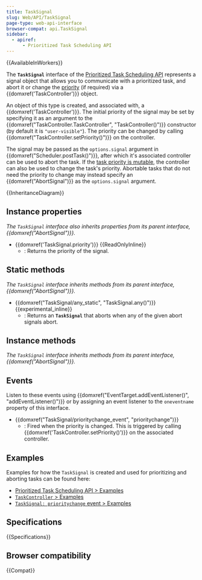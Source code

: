 ```yaml
---
title: TaskSignal
slug: Web/API/TaskSignal
page-type: web-api-interface
browser-compat: api.TaskSignal
sidebar:
  - apiref:
      - Prioritized Task Scheduling API
---
```


{{AvailableInWorkers}}

The **`TaskSignal`** interface of the [Prioritized Task Scheduling API](/en-US/docs/Web/API/Prioritized_Task_Scheduling_API) represents a signal object that allows you to communicate with a prioritized task, and abort it or change the [priority](/en-US/docs/Web/API/Prioritized_Task_Scheduling_API#task_priorities) (if required) via a {{domxref('TaskController')}} object.

An object of this type is created, and associated with, a {{domxref('TaskController')}}.
The initial priority of the signal may be set by specifying it as an argument to the {{domxref("TaskController.TaskController", "TaskController()")}} constructor (by default it is `"user-visible"`).
The priority can be changed by calling {{domxref("TaskController.setPriority()")}} on the controller.

The signal may be passed as the `options.signal` argument in {{domxref("Scheduler.postTask()")}}, after which it's associated controller can be used to abort the task.
If the [task priority is mutable](/en-US/docs/Web/API/Prioritized_Task_Scheduling_API#mutable_and_immutable_task_priority), the controller can also be used to change the task's priority.
Abortable tasks that do not need the priority to change may instead specify an {{domxref("AbortSignal")}} as the `options.signal` argument.

{{InheritanceDiagram}}

## Instance properties

_The `TaskSignal` interface also inherits properties from its parent interface, {{domxref("AbortSignal")}}._

- {{domxref('TaskSignal.priority')}} {{ReadOnlyInline}}
  - : Returns the priority of the signal.

## Static methods

_The `TaskSignal` interface inherits methods from its parent interface, {{domxref("AbortSignal")}}._

- {{domxref("TaskSignal/any_static", "TaskSignal.any()")}} {{experimental_inline}}
  - : Returns an **`TaskSignal`** that aborts when any of the given abort signals abort.

## Instance methods

_The `TaskSignal` interface inherits methods from its parent interface, {{domxref("AbortSignal")}}._

## Events

Listen to these events using {{domxref("EventTarget.addEventListener()", "addEventListener()")}} or by assigning an event listener to the `oneventname` property of this interface.

- {{domxref("TaskSignal/prioritychange_event", "prioritychange")}}
  - : Fired when the priority is changed.
    This is triggered by calling {{domxref('TaskController.setPriority()')}} on the associated controller.

## Examples

Examples for how the `TaskSignal` is created and used for prioritizing and aborting tasks can be found here:

- [Prioritized Task Scheduling API > Examples](/en-US/docs/Web/API/Prioritized_Task_Scheduling_API#examples)
- [`TaskController` > Examples](/en-US/docs/Web/API/TaskController#examples)
- [`TaskSignal: prioritychange` event > Examples](/en-US/docs/Web/API/TaskSignal/prioritychange_event#examples)

## Specifications

{{Specifications}}

## Browser compatibility

{{Compat}}
